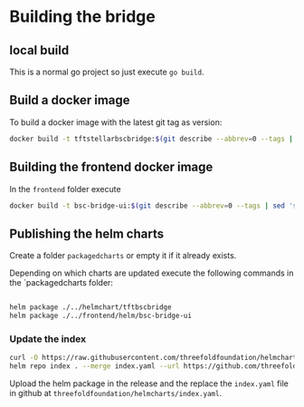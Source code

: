 # Building the bridge

## local build

This is a normal go project so just execute `go build`.

## Build a docker image

To build a docker image with the latest git tag as version:

```sh
docker build -t tftstellarbscbridge:$(git describe --abbrev=0 --tags | sed 's/^v//')  .
```

## Building the frontend docker image

In the `frontend` folder execute

```sh
docker build -t bsc-bridge-ui:$(git describe --abbrev=0 --tags | sed 's/^v//') . --no-cache
```

## Publishing the helm charts

Create a folder `packagedcharts` or empty it if it already exists.

Depending on which charts are updated execute the following commands in the `packagedcharts folder:

```sh

helm package ./../helmchart/tftbscbridge
helm package ./../frontend/helm/bsc-bridge-ui
```

### Update the index

```sh
curl -O https://raw.githubusercontent.com/threefoldfoundation/helmcharts/main/index.yaml
helm repo index . --merge index.yaml --url https://github.com/threefoldfoundation/tft/releases/download/$(git describe --abbrev=0 --tags)
```

Upload the helm package in the release and the replace the `index.yaml` file in github at `threefoldfoundation/helmcharts/index.yaml`.
